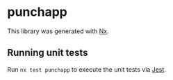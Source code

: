 # punchapp

This library was generated with [Nx](https://nx.dev).

## Running unit tests

Run `nx test punchapp` to execute the unit tests via [Jest](https://jestjs.io).
